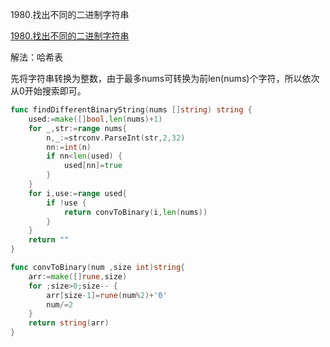 1980.找出不同的二进制字符串

[1980.找出不同的二进制字符串](https://leetcode-cn.com/problems/find-unique-binary-string/)



解法：哈希表

先将字符串转换为整数，由于最多nums可转换为前len(nums)个字符，所以依次从0开始搜索即可。

```go
func findDifferentBinaryString(nums []string) string {
	used:=make([]bool,len(nums)+1)
	for _,str:=range nums{
		n,_:=strconv.ParseInt(str,2,32)
		nn:=int(n)
		if nn<len(used) {
			used[nn]=true
		}
	}
	for i,use:=range used{
		if !use {
			return convToBinary(i,len(nums))
		}
	}
	return ""
}

func convToBinary(num ,size int)string{
	arr:=make([]rune,size)
	for ;size>0;size-- {
		arr[size-1]=rune(num%2)+'0'
		num/=2
	}
	return string(arr)
}
```
